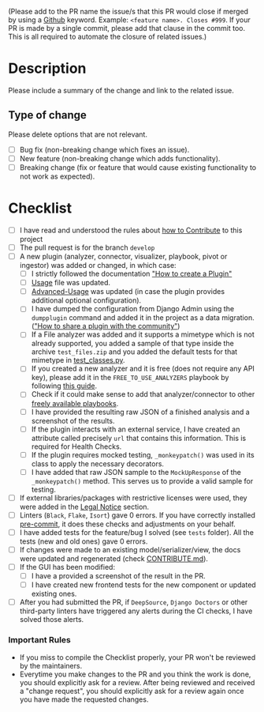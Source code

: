 (Please add to the PR name the issue/s that this PR would close if merged by using a [Github](https://docs.github.com/en/issues/tracking-your-work-with-issues/linking-a-pull-request-to-an-issue) keyword. Example: `<feature name>. Closes #999`. If your PR is made by a single commit, please add that clause in the commit too. This is all required to automate the closure of related issues.)

# Description

Please include a summary of the change and link to the related issue.

## Type of change

Please delete options that are not relevant.

- [ ] Bug fix (non-breaking change which fixes an issue).
- [ ] New feature (non-breaking change which adds functionality).
- [ ] Breaking change (fix or feature that would cause existing functionality to not work as expected).

# Checklist

- [ ] I have read and understood the rules about [how to Contribute](https://intelowlproject.github.io/docs/IntelOwl/contribute/) to this project
- [ ] The pull request is for the branch `develop`
- [ ] A new plugin (analyzer, connector, visualizer, playbook, pivot or ingestor) was added or changed, in which case:
    - [ ] I strictly followed the documentation ["How to create a Plugin"](https://intelowlproject.github.io/docs/IntelOwl/contribute/#how-to-add-a-new-plugin)
    - [ ] [Usage](https://github.com/intelowlproject/docs/blob/main/docs/IntelOwl/usage.md) file was updated.
    - [ ] [Advanced-Usage](https://github.com/intelowlproject/docs/blob/main/docs/IntelOwl/advanced_usage.md) was updated (in case the plugin provides additional optional configuration).
    - [ ] I have dumped the configuration from Django Admin using the `dumpplugin` command and added it in the project as a data migration. (["How to share a plugin with the community"](https://intelowlproject.github.io/docs/IntelOwl/contribute/#how-to-share-your-plugin-with-the-community))
    - [ ] If a File analyzer was added and it supports a mimetype which is not already supported, you added a sample of that type inside the archive `test_files.zip` and you added the default tests for that mimetype in [test_classes.py](https://github.com/intelowlproject/IntelOwl/blob/master/tests/analyzers_manager/test_classes.py).
    - [ ] If you created a new analyzer and it is free (does not require any API key), please add it in the `FREE_TO_USE_ANALYZERS` playbook by following [this guide](https://intelowlproject.github.io/docs/IntelOwl/contribute/#how-to-modify-a-plugin).
    - [ ] Check if it could make sense to add that analyzer/connector to other [freely available playbooks](https://intelowlproject.github.io/docs/IntelOwl/usage/#list-of-pre-built-playbooks).
    - [ ] I have provided the resulting raw JSON of a finished analysis and a screenshot of the results.
    - [ ] If the plugin interacts with an external service, I have created an attribute called precisely `url` that contains this information. This is required for Health Checks. 
    - [ ] If the plugin requires mocked testing, `_monkeypatch()` was used in its class to apply the necessary decorators.
    - [ ] I have added that raw JSON sample to the `MockUpResponse` of the `_monkeypatch()` method. This serves us to provide a valid sample for testing.
- [ ] If external libraries/packages with restrictive licenses were used, they were added in the [Legal Notice](https://github.com/certego/IntelOwl/blob/master/.github/legal_notice.md) section.
- [ ] Linters (`Black`, `Flake`, `Isort`) gave 0 errors. If you have correctly installed [pre-commit](https://intelowlproject.github.io/docs/IntelOwl/contribute/#how-to-start-setup-project-and-development-instance), it does these checks and adjustments on your behalf.
- [ ] I have added tests for the feature/bug I solved (see `tests` folder). All the tests (new and old ones) gave 0 errors.
- [ ] If changes were made to an existing model/serializer/view, the docs were updated and regenerated (check [CONTRIBUTE.md](https://github.com/intelowlproject/IntelOwl/blob/master/docs/source/Contribute.md)).
- [ ] If the GUI has been modified:
    - [ ] I have a provided a screenshot of the result in the PR.
    - [ ] I have created new frontend tests for the new component or updated existing ones.
- [ ] After you had submitted the PR, if `DeepSource`, `Django Doctors` or other third-party linters have triggered any alerts during the CI checks, I have solved those alerts.

### Important Rules
- If you miss to compile the Checklist properly, your PR won't be reviewed by the maintainers.
- Everytime you make changes to the PR and you think the work is done, you should explicitly ask for a review. After being reviewed and received a "change request", you should explicitly ask for a review again once you have made the requested changes.